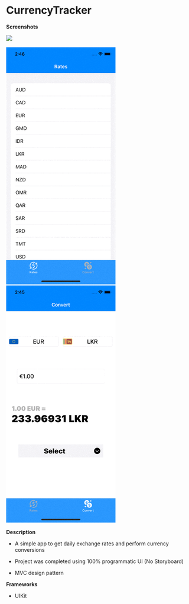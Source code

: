 # CurrencyTracker

**Screenshots**

<img src="Screenshots/Rates%20Screen.png)" width="100">

![](Screenshots/Rates.gif)    ![](Screenshots/Convert.gif)   

**Description**

* A simple app to get daily exchange rates and perform currency conversions

* Project was completed using 100% programmatic UI (No Storyboard)

* MVC design pattern


**Frameworks**

* UIKit
